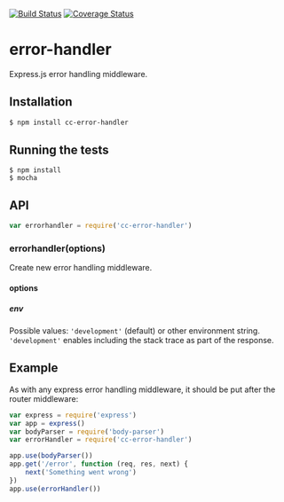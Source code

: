 [![Build Status](https://travis-ci.org/Colored-Coins/error-handler.svg?branch=master)](https://travis-ci.org/Colored-Coins/error-handler) [![Coverage Status](https://coveralls.io/repos/Colored-Coins/error-handler/badge.svg?branch=master)](https://coveralls.io/r/Colored-Coins/error-handler?branch=master) 
# error-handler
Express.js error handling middleware.
## Installation
```sh
$ npm install cc-error-handler
```
## Running the tests
```
$ npm install
$ mocha
```
## API
```javascript
var errorhandler = require('cc-error-handler')
```
### errorhandler(options)
Create new error handling middleware.
#### options
##### env
Possible values: `'development'` (default) or other environment string.<br>
`'development'` enables including the stack trace as part of the response.

## Example
As with any express error handling middleware, it should be put after the router middleware:
```javascript
var express = require('express')
var app = express()
var bodyParser = require('body-parser')
var errorHandler = require('cc-error-handler')

app.use(bodyParser())
app.get('/error', function (req, res, next) {
	next('Something went wrong')
})
app.use(errorHandler())
```
